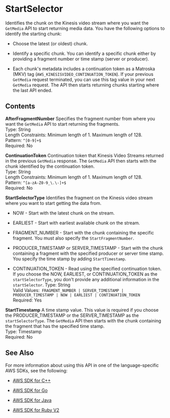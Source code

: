 # StartSelector<a name="API_dataplane_StartSelector"></a>

Identifies the chunk on the Kinesis video stream where you want the `GetMedia` API to start returning media data\. You have the following options to identify the starting chunk: 

+ Choose the latest \(or oldest\) chunk\.

+ Identify a specific chunk\. You can identify a specific chunk either by providing a fragment number or time stamp \(server or producer\)\. 

+ Each chunk's metadata includes a continuation token as a Matroska \(MKV\) tag \(`AWS_KINESISVIDEO_CONTINUATION_TOKEN`\)\. If your previous `GetMedia` request terminated, you can use this tag value in your next `GetMedia` request\. The API then starts returning chunks starting where the last API ended\.

## Contents<a name="API_dataplane_StartSelector_Contents"></a>

 **AfterFragmentNumber**   <a name="KinesisVideo-Type-dataplane_StartSelector-AfterFragmentNumber"></a>
Specifies the fragment number from where you want the `GetMedia` API to start returning the fragments\.   
Type: String  
Length Constraints: Minimum length of 1\. Maximum length of 128\.  
Pattern: `^[0-9]+$`   
Required: No

 **ContinuationToken**   <a name="KinesisVideo-Type-dataplane_StartSelector-ContinuationToken"></a>
Continuation token that Kinesis Video Streams returned in the previous `GetMedia` response\. The `GetMedia` API then starts with the chunk identified by the continuation token\.  
Type: String  
Length Constraints: Minimum length of 1\. Maximum length of 128\.  
Pattern: `^[a-zA-Z0-9_\.\-]+$`   
Required: No

 **StartSelectorType**   <a name="KinesisVideo-Type-dataplane_StartSelector-StartSelectorType"></a>
Identifies the fragment on the Kinesis video stream where you want to start getting the data from\.  

+ NOW \- Start with the latest chunk on the stream\.

+ EARLIEST \- Start with earliest available chunk on the stream\.

+ FRAGMENT\_NUMBER \- Start with the chunk containing the specific fragment\. You must also specify the `StartFragmentNumber`\.

+ PRODUCER\_TIMESTAMP or SERVER\_TIMESTAMP \- Start with the chunk containing a fragment with the specified producer or server time stamp\. You specify the time stamp by adding `StartTimestamp`\.

+  CONTINUATION\_TOKEN \- Read using the specified continuation token\. 
If you choose the NOW, EARLIEST, or CONTINUATION\_TOKEN as the `startSelectorType`, you don't provide any additional information in the `startSelector`\.
Type: String  
Valid Values:` FRAGMENT_NUMBER | SERVER_TIMESTAMP | PRODUCER_TIMESTAMP | NOW | EARLIEST | CONTINUATION_TOKEN`   
Required: Yes

 **StartTimestamp**   <a name="KinesisVideo-Type-dataplane_StartSelector-StartTimestamp"></a>
A time stamp value\. This value is required if you choose the PRODUCER\_TIMESTAMP or the SERVER\_TIMESTAMP as the `startSelectorType`\. The `GetMedia` API then starts with the chunk containing the fragment that has the specified time stamp\.  
Type: Timestamp  
Required: No

## See Also<a name="API_dataplane_StartSelector_SeeAlso"></a>

For more information about using this API in one of the language\-specific AWS SDKs, see the following:

+  [AWS SDK for C\+\+](http://docs.aws.amazon.com/goto/SdkForCpp/kinesis-video-data-2017-09-30/StartSelector) 

+  [AWS SDK for Go](http://docs.aws.amazon.com/goto/SdkForGoV1/kinesis-video-data-2017-09-30/StartSelector) 

+  [AWS SDK for Java](http://docs.aws.amazon.com/goto/SdkForJava/kinesis-video-data-2017-09-30/StartSelector) 

+  [AWS SDK for Ruby V2](http://docs.aws.amazon.com/goto/SdkForRubyV2/kinesis-video-data-2017-09-30/StartSelector) 